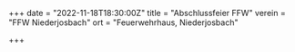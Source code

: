 +++
date = "2022-11-18T18:30:00Z"
title = "Abschlussfeier FFW"
verein = "FFW Niederjosbach"
ort = "Feuerwehrhaus, Niederjosbach"

+++
